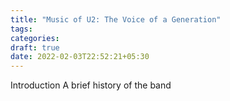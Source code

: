 ```yaml
---
title: "Music of U2: The Voice of a Generation"
tags:
categories: 
draft: true
date: 2022-02-03T22:52:21+05:30
---
```

Introduction
A brief history of the band